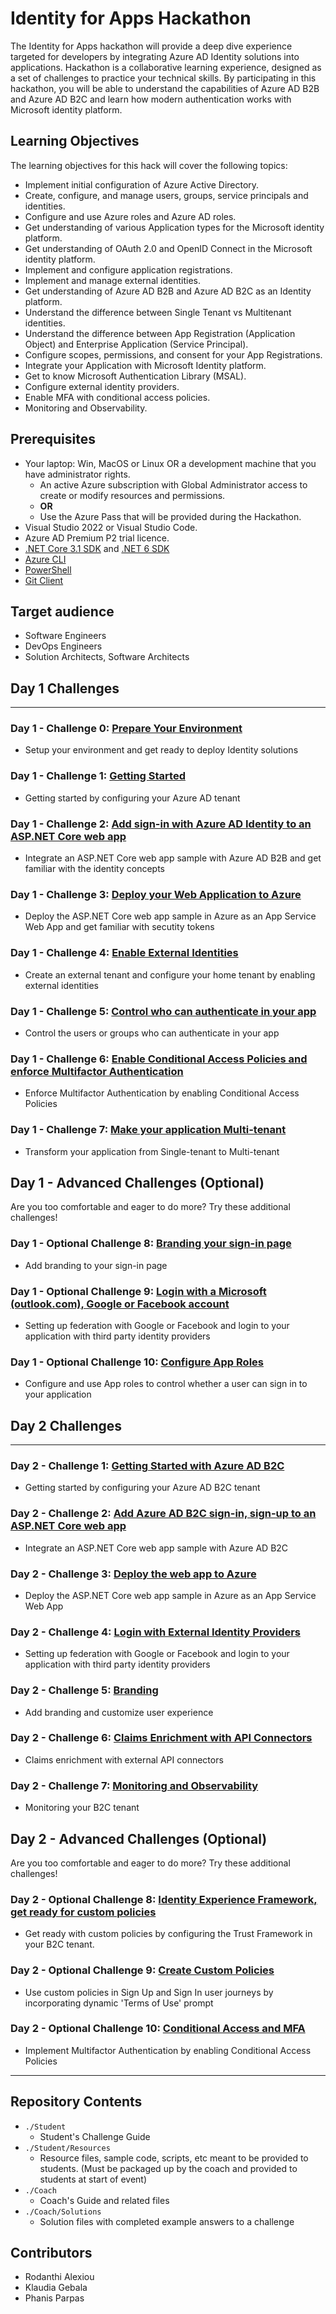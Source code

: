 # Identity for Apps Hackathon

The Identity for Apps hackathon will provide a deep dive experience targeted for developers by integrating Azure AD Identity solutions into applications. Hackathon is a collaborative learning experience, designed as a set of challenges to practice your technical skills.  By participating in this hackathon, you will be able to understand the capabilities of Azure AD B2B and Azure AD B2C and learn how modern authentication works with Microsoft identity platform.

## Learning Objectives

The learning objectives for this hack will cover the following topics:

- Implement initial configuration of Azure Active Directory.
- Create, configure, and manage users, groups, service principals and identities.
- Configure and use Azure roles and Azure AD roles.
- Get understanding of various Application types for the Microsoft identity platform.
- Get understanding of OAuth 2.0 and OpenID Connect in the Microsoft identity platform.
- Implement and configure application registrations.
- Implement and manage external identities.
- Get understanding of Azure AD B2B and Azure AD B2C as an Identity platform.
- Understand the difference between Single Tenant vs Multitenant identities.
- Understand the difference between App Registration (Application Object) and Enterprise Application (Service Principal).
- Configure scopes, permissions, and consent for your App Registrations.
- Integrate your Application with Microsoft Identity platform.
- Get to know Microsoft Authentication Library (MSAL).
- Configure external identity providers.
- Enable MFA with conditional access policies.
- Monitoring and Observability.

## Prerequisites

- Your laptop: Win, MacOS or Linux OR a development machine that you have administrator rights.
  - An active Azure subscription with Global Administrator access to create or modify resources and permissions.
  - **OR**
  - Use the Azure Pass that will be provided during the Hackathon.
- Visual Studio 2022 or Visual Studio Code.
- Azure AD Premium P2 trial licence.
- [.NET Core 3.1 SDK](https://dotnet.microsoft.com/en-us/download/dotnet/3.1) and [.NET 6 SDK](https://dotnet.microsoft.com/en-us/download/dotnet/6.0)
- [Azure CLI](https://docs.microsoft.com/en-us/cli/azure/install-azure-cli)
- [PowerShell](https://docs.microsoft.com/en-us/powershell/scripting/install/installing-powershell?view=powershell-7.2)
- [Git Client](https://git-scm.com/download)

## Target audience

 - Software Engineers
 - DevOps Engineers
 - Solution Architects, Software Architects

## Day 1 Challenges

---

### Day 1 - Challenge 0: **[Prepare Your Environment](Student/Challenge_D1_00.md)**

- Setup your environment and get ready to deploy Identity solutions

### Day 1 - Challenge 1: **[Getting Started](Student/Challenge_D1_01.md)**

- Getting started by configuring your Azure AD tenant

### Day 1 - Challenge 2: **[Add sign-in with Azure AD Identity to an ASP.NET Core web app](Student/Challenge_D1_02.md)**

- Integrate an ASP.NET Core web app sample with Azure AD B2B and get familiar with the identity concepts

### Day 1 - Challenge 3: **[Deploy your Web Application to Azure](Student/Challenge_D1_03.md)**

- Deploy the ASP.NET Core web app sample in Azure as an App Service Web App and get familiar with secutity tokens

### Day 1 - Challenge 4: **[Enable External Identities](Student/Challenge_D1_04.md)**

- Create an external tenant and configure your home tenant by enabling external identities

### Day 1 - Challenge 5: **[Control who can authenticate in your app](Student/Challenge_D1_05.md)**

- Control the users or groups who can authenticate in your app

### Day 1 - Challenge 6: **[Enable Conditional Access Policies and enforce Multifactor Authentication](Student/Challenge_D1_06.md)**

- Enforce Multifactor Authentication by enabling Conditional Access Policies

### Day 1 - Challenge 7: **[Make your application Multi-tenant](Student/Challenge_D1_07.md)**

- Transform your application from Single-tenant to Multi-tenant

## Day 1 - Advanced Challenges (Optional)

Are you too comfortable and eager to do more? Try these additional challenges!

### Day 1 - Optional Challenge 8: **[Branding your sign-in page](Student/Challenge_D1_08.md)**

- Add branding to your sign-in page

### Day 1 - Optional Challenge 9: **[Login with a Microsoft (outlook.com), Google or Facebook account](Student/Challenge_D1_09.md)**

- Setting up federation with Google or Facebook and login to your application with third party identity providers

### Day 1 - Optional Challenge 10: **[Configure App Roles](Student/Challenge_D1_10.md)**

- Configure and use App roles to control whether a user can sign in to your application

## Day 2 Challenges

---

### Day 2 - Challenge 1: **[Getting Started with Azure AD B2C](Student/Challenge_D2_01.md)**

- Getting started by configuring your Azure AD B2C tenant

### Day 2 - Challenge 2: **[Add Azure AD B2C sign-in, sign-up to an ASP.NET Core web app](Student/Challenge_D2_02.md)**

- Integrate an ASP.NET Core web app sample with Azure AD B2C

### Day 2 - Challenge 3: **[Deploy the web app to Azure](Student/Challenge_D2_03.md)**

- Deploy the ASP.NET Core web app sample in Azure as an App Service Web App

### Day 2 - Challenge 4: **[Login with External Identity Providers](Student/Challenge_D2_04.md)**

- Setting up federation with Google or Facebook and login to your application with third party identity providers

### Day 2 - Challenge 5: **[Branding](Student/Challenge_D2_05.md)**

- Add branding and customize user experience

### Day 2 - Challenge 6: **[Claims Enrichment with API Connectors](Student/Challenge_D2_06.md)**

- Claims enrichment with external API connectors

### Day 2 - Challenge 7: **[Monitoring and Observability](Student/Challenge_D2_07.md)**

- Monitoring your B2C tenant

## Day 2 - Advanced Challenges (Optional)

Are you too comfortable and eager to do more? Try these additional challenges!

### Day 2 - Optional Challenge 8: **[Identity Experience Framework, get ready for custom policies](Student/Challenge_D2_08.md)**

- Get ready with custom policies by configuring the Trust Framework in your B2C tenant.

### Day 2 - Optional Challenge 9: **[Create Custom Policies](Student/Challenge_D2_09.md)**

- Use custom policies in Sign Up and Sign In user journeys by incorporating dynamic 'Terms of Use' prompt

### Day 2 - Optional Challenge 10: **[Conditional Access and MFA](Student/Challenge_D2_10.md)**

- Implement Multifactor Authentication by enabling Conditional Access Policies

---

## Repository Contents

- `./Student`
  - Student's Challenge Guide
- `./Student/Resources`
  - Resource files, sample code, scripts, etc meant to be provided to students. (Must be packaged up by the coach and provided to students at start of event)
- `./Coach`
  - Coach's Guide and related files
- `./Coach/Solutions`
  - Solution files with completed example answers to a challenge

## Contributors

- Rodanthi Alexiou
- Klaudia Gebala
- Phanis Parpas
